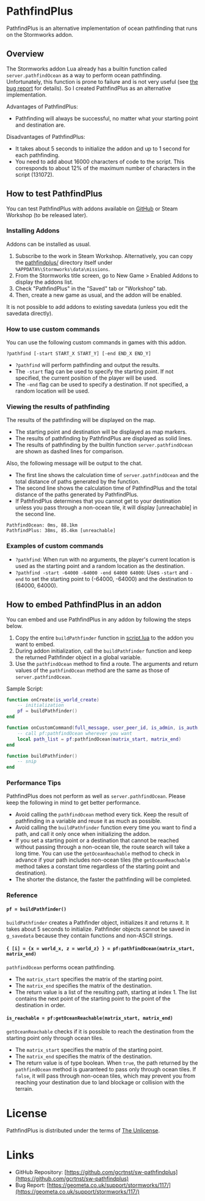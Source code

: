 # PathfindPlus
PathfindPlus is an alternative implementation of ocean pathfinding that runs on the Stormworks addon.

## Overview
The Stormworks addon Lua already has a builtin function called `server.pathfindOcean` as a way to perform ocean pathfinding. Unfortunately, this function is prone to failure and is not very useful (see [the bug report](https://geometa.co.uk/support/stormworks/117/) for details). So I created PathfindPlus as an alternative implementation.

Advantages of PathfindPlus:
 - Pathfinding will always be successful, no matter what your starting point and destination are.

Disadvantages of PathfindPlus:
 - It takes about 5 seconds to initialize the addon and up to 1 second for each pathfinding.
 - You need to add about 16000 characters of code to the script. This corresponds to about 12% of the maximum number of characters in the script (131072).

## How to test PathfindPlus
You can test PathfindPlus with addons available on [GitHub](https://github.com/gcrtnst/sw-pathfindplus/tree/main/pathfindplus) or Steam Workshop (to be released later).

### Installing Addons
Addons can be installed as usual.
 1. Subscribe to the work in Steam Workshop. Alternatively, you can copy the [pathfindplus/](https://github.com/gcrtnst/sw-pathfindplus/tree/main/pathfindplus) directory itself under `%APPDATA%\Stormworks\data\missions`.
 1. From the Stormworks title screen, go to New Game > Enabled Addons to display the addons list.
 1. Check "PathfindPlus" in the "Saved" tab or "Workshop" tab.
 1. Then, create a new game as usual, and the addon will be enabled.

It is not possible to add addons to existing savedata (unless you edit the savedata directly).

### How to use custom commands
You can use the following custom commands in games with this addon.

```
?pathfind [-start START_X START_Y] [-end END_X END_Y]
```

 - `?pathfind` will perform pathfinding and output the results.
 - The `-start` flag can be used to specify the starting point. If not specified, the current position of the player will be used.
 - The `-end` flag can be used to specify a destination. If not specified, a random location will be used.

### Viewing the results of pathfinding
The results of the pathfinding will be displayed on the map.
 - The starting point and destination will be displayed as map markers.
 - The results of pathfinding by PathfindPlus are displayed as solid lines.
 - The results of pathfinding by the builtin function `server.pathfindOcean` are shown as dashed lines for comparison.

Also, the following message will be output to the chat.
 - The first line shows the calculation time of `server.pathfindOcean` and the total distance of paths generated by the function.
 - The second line shows the calculation time of PathfindPlus and the total distance of the paths generated by PathfindPlus.
 - If PathfindPlus determines that you cannot get to your destination unless you pass through a non-ocean tile, it will display [unreachable] in the second line.
```
PathfindOcean: 0ms, 88.1km
PathfindPlus: 38ms, 85.4km [unreachable]
```

### Examples of custom commands
 - `?pathfind`: When run with no arguments, the player's current location is used as the starting point and a random location as the destination.
 - `?pathfind -start -64000 -64000 -end 64000 64000`: Uses `-start` and `-end` to set the starting point to (-64000, -64000) and the destination to (64000, 64000).

## How to embed PathfindPlus in an addon
You can embed and use PathfindPlus in any addon by following the steps below.
 1. Copy the entire `buildPathfinder` function in [script.lua](https://github.com/gcrtnst/sw-pathfindplus/blob/main/pathfindplus/script.lua) to the addon you want to embed.
 1. During addon initialization, call the `buildPathfinder` function and keep the returned Pathfinder object in a global variable.
 1. Use the `pathfindOcean` method to find a route. The arguments and return values of the `pathfindOcean` method are the same as those of `server.pathfindOcean`.

Sample Script:
```lua
function onCreate(is_world_create)
    -- initialization
    pf = buildPathfinder()
end

function onCustomCommand(full_message, user_peer_id, is_admin, is_auth, cmd, ...)
    -- call pf:pathfindOcean wherever you want
    local path_list = pf:pathfindOcean(matrix_start, matrix_end)
end

function buildPathfinder()
    -- snip
end

```

### Performance Tips
PathfindPlus does not perform as well as `server.pathfindOcean`. Please keep the following in mind to get better performance.
 - Avoid calling the `pathfindOcean` method every tick. Keep the result of pathfinding in a variable and reuse it as much as possible.
 - Avoid calling the `buildPathfinder` function every time you want to find a path, and call it only once when initializing the addon.
 - If you set a starting point or a destination that cannot be reached without passing through a non-ocean tile, the route search will take a long time. You can use the `getOceanReachable` method to check in advance if your path includes non-ocean tiles (the `getOceanReachable` method takes a constant time regardless of the starting point and destination).
 - The shorter the distance, the faster the pathfinding will be completed.

### Reference
#### `pf = buildPathfinder()`
`buildPathfinder` creates a Pathfinder object, initializes it and returns it.
It takes about 5 seconds to initialize.
Pathfinder objects cannot be saved in `g_savedata` because they contain functions and non-ASCII strings.

#### `{ [i] = {x = world_x, z = world_z} } = pf:pathfindOcean(matrix_start, matrix_end)`
`pathfindOcean` performs ocean pathfinding.
 - The `matrix_start` specifies the matrix of the starting point.
 - The `matrix_end` specifies the matrix of the destination.
 - The return value is a list of the resulting path, starting at index 1. The list contains the next point of the starting point to the point of the destination in order.

#### `is_reachable = pf:getOceanReachable(matrix_start, matrix_end)`
`getOceanReachable` checks if it is possible to reach the destination from the starting point only through ocean tiles.
 - The `matrix_start` specifies the matrix of the starting point.
 - The `matrix_end` specifies the matrix of the destination.
 - The return value is of type boolean. When `true`, the path returned by the `pathfindOcean` method is guaranteed to pass only through ocean tiles. If `false`, it will pass through non-ocean tiles, which may prevent you from reaching your destination due to land blockage or collision with the terrain.

# License
PathfindPlus is distributed under the terms of [The Unlicense](https://github.com/gcrtnst/sw-pathfindplus/blob/main/LICENSE).

# Links
 - GitHub Repository: [https://github.com/gcrtnst/sw-pathfindplus](https://github.com/gcrtnst/sw-pathfindplus)
 - Bug Report: [https://geometa.co.uk/support/stormworks/117/](https://geometa.co.uk/support/stormworks/117/)

